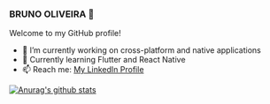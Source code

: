### BRUNO OLIVEIRA 👋

Welcome to my GitHub profile!

- 🔭 I’m currently working on cross-platform and native applications
- 🌱 Currently learning Flutter and React Native
- 📫 Reach me: <a href="https://www.linkedin.com/in/bruno-oliveira-43231a1b0/">My LinkedIn Profile</a>
<!--
**brunooss/brunooss** is a ✨ _special_ ✨ repository because its `README.md` (this file) appears on your GitHub profile. -->

[![Anurag's github stats](https://github-readme-stats.vercel.app/api?username=brunooss)](https://github.com/anuraghazra/github-readme-stats)

<!--

Here are some ideas to get you started:

- 🔭 I’m currently working on ...
- 🌱 I’m currently learning ...
- 👯 I’m looking to collaborate on ...
- 🤔 I’m looking for help with ...
- 💬 Ask me about ...
- 📫 How to reach me: ...
- 😄 Pronouns: ...
- ⚡ Fun fact: ...
-->
